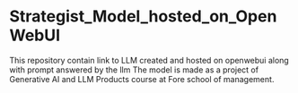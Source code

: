 # Strategist_Model_hosted_on_OpenWebUI

This repository contain link to LLM created and hosted on openwebui along with prompt answered by the llm The model is made as a project of Generative AI and LLM Products course at Fore school of management.
